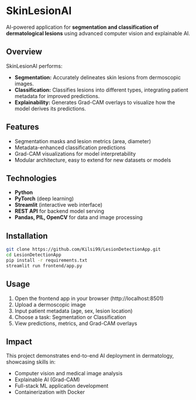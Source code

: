 # SkinLesionAI

AI-powered application for **segmentation and classification of dermatological lesions** using advanced computer vision and explainable AI.

## Overview
SkinLesionAI performs:
- **Segmentation:** Accurately delineates skin lesions from dermoscopic images.
- **Classification:** Classifies lesions into different types, integrating patient metadata for improved predictions.
- **Explainability:** Generates Grad-CAM overlays to visualize how the model derives its predictions.

## Features
- Segmentation masks and lesion metrics (area, diameter)
- Metadata-enhanced classification predictions
- Grad-CAM visualizations for model interpretability
- Modular architecture, easy to extend for new datasets or models

## Technologies
- **Python**  
- **PyTorch** (deep learning)  
- **Streamlit** (interactive web interface)  
- **REST API** for backend model serving  
- **Pandas, PIL, OpenCV** for data and image processing

## Installation
```bash
git clone https://github.com/Kilsi99/LesionDetectionApp.git
cd LesionDetectionApp
pip install -r requirements.txt
streamlit run frontend/app.py
```

## Usage
1. Open the frontend app in your browser (http://localhost:8501)
2. Upload a dermoscopic image
3. Input patient metadata (age, sex, lesion location)
4. Choose a task: Segmentation or Classification
5. View predictions, metrics, and Grad-CAM overlays

## Impact
This project demonstrates end-to-end AI deployment in dermatology, showcasing skills in:
- Computer vision and medical image analysis
- Explainable AI (Grad-CAM)
- Full-stack ML application development
- Containerization with Docker
